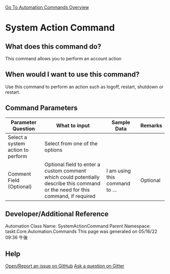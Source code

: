 <!--TITLE: System Action Command -->
<!-- SUBTITLE: a command in the System Commands group. -->
[Go To Automation Commands Overview](/automation-commands.md)


# System Action Command


## What does this command do?
This command allows you to perform an account action


## When would I want to use this command?
Use this command to perform an action such as logoff, restart, shutdown or restart.


## Command Parameters
| Parameter Question   	| What to input  	|  Sample Data 	| Remarks  	|
| ---                    | ---               | ---           | ---       |
|Select a system action to perform|Select from one of the options|||
|Comment Field (Optional)|Optional field to enter a custom comment which could potentially describe this command or the need for this command, if required|I am using this command to ...|Optional|






## Developer/Additional Reference
Automation Class Name: SystemActionCommand
Parent Namespace: taskt.Core.Automation.Commands
This page was generated on 05/16/22 09:36 午後


## Help
[Open/Report an issue on GitHub](https://github.com/saucepleez/taskt/issues/new)
[Ask a question on Gitter](https://gitter.im/taskt-rpa/Lobby)
